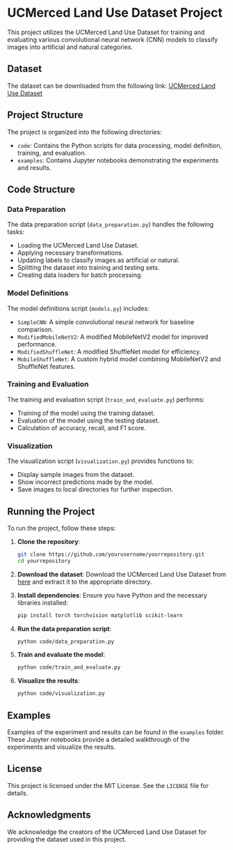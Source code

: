 # UCMerced Land Use Dataset Project

This project utilizes the UCMerced Land Use Dataset for training and evaluating various convolutional neural network (CNN) models to classify images into artificial and natural categories.

## Dataset

The dataset can be downloaded from the following link:
[UCMerced Land Use Dataset](http://weegee.vision.ucmerced.edu/datasets/landuse.html)

## Project Structure

The project is organized into the following directories:

- `code`: Contains the Python scripts for data processing, model definition, training, and evaluation.
- `examples`: Contains Jupyter notebooks demonstrating the experiments and results.

## Code Structure

### Data Preparation

The data preparation script (`data_preparation.py`) handles the following tasks:
- Loading the UCMerced Land Use Dataset.
- Applying necessary transformations.
- Updating labels to classify images as artificial or natural.
- Splitting the dataset into training and testing sets.
- Creating data loaders for batch processing.

### Model Definitions

The model definitions script (`models.py`) includes:
- `SimpleCNN`: A simple convolutional neural network for baseline comparison.
- `ModifiedMobileNetV2`: A modified MobileNetV2 model for improved performance.
- `ModifiedShuffleNet`: A modified ShuffleNet model for efficiency.
- `MobileShuffleNet`: A custom hybrid model combining MobileNetV2 and ShuffleNet features.

### Training and Evaluation

The training and evaluation script (`train_and_evaluate.py`) performs:
- Training of the model using the training dataset.
- Evaluation of the model using the testing dataset.
- Calculation of accuracy, recall, and F1 score.

### Visualization

The visualization script (`visualization.py`) provides functions to:
- Display sample images from the dataset.
- Show incorrect predictions made by the model.
- Save images to local directories for further inspection.

## Running the Project

To run the project, follow these steps:

1. **Clone the repository**:
    ```sh
    git clone https://github.com/yourusername/yourrepository.git
    cd yourrepository
    ```

2. **Download the dataset**:
    Download the UCMerced Land Use Dataset from [here](http://weegee.vision.ucmerced.edu/datasets/landuse.html) and extract it to the appropriate directory.

3. **Install dependencies**:
    Ensure you have Python and the necessary libraries installed:
    ```sh
    pip install torch torchvision matplotlib scikit-learn
    ```

4. **Run the data preparation script**:
    ```sh
    python code/data_preparation.py
    ```

5. **Train and evaluate the model**:
    ```sh
    python code/train_and_evaluate.py
    ```

6. **Visualize the results**:
    ```sh
    python code/visualization.py
    ```

## Examples

Examples of the experiment and results can be found in the `examples` folder. These Jupyter notebooks provide a detailed walkthrough of the experiments and visualize the results.

## License

This project is licensed under the MIT License. See the `LICENSE` file for details.

## Acknowledgments

We acknowledge the creators of the UCMerced Land Use Dataset for providing the dataset used in this project.
